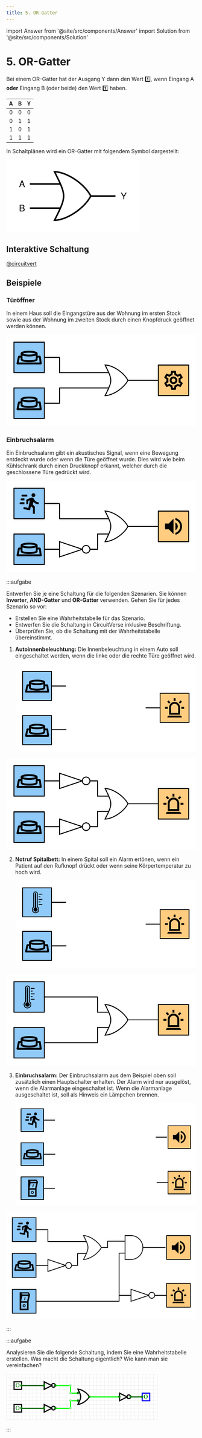 ```yaml
---
title: 5. OR-Gatter
---
```


import Answer from '@site/src/components/Answer'
import Solution from '@site/src/components/Solution'

# 5. OR-Gatter

Bei einem OR-Gatter hat der Ausgang Y dann den Wert 1️⃣, wenn Eingang A **oder** Eingang B (oder beide) den Wert 1️⃣ haben.

<div className="slim-table">

|   A   |   B   |   Y   |
| :---: | :---: | :---: |
|   0   |   0   |   0   |
|   0   |   1   |   1   |
|   1   |   0   |   1   |
|   1   |   1   |   1   |
</div>

In Schaltplänen wird ein OR-Gatter mit folgendem Symbol dargestellt:

![Symbol für ein OR-Gatter](images/05-or-gate.svg)

## Interaktive Schaltung

[@circuitvert](https://circuitverse.org/simulator/embed/rothe-or-gate)

## Beispiele

### Türöffner

In einem Haus soll die Eingangstüre aus der Wohnung im ersten Stock sowie aus der Wohnung im zweiten Stock durch einen Knopfdruck geöffnet werden können.

![](images/05-door-opener.svg)

### Einbruchsalarm

Ein Einbruchsalarm gibt ein akustisches Signal, wenn eine Bewegung entdeckt wurde oder wenn die Türe geöffnet wurde. Dies wird wie beim Kühlschrank durch einen Druckknopf erkannt, welcher durch die geschlossene Türe gedrückt wird.

![](images/05-intruder-alert.svg)

:::aufgabe

Entwerfen Sie je eine Schaltung für die folgenden Szenarien. Sie können **Inverter**, **AND-Gatter** und **OR-Gatter** verwenden. Gehen Sie für jedes Szenario so vor:

- Erstellen Sie eine Wahrheitstabelle für das Szenario.
- Entwerfen Sie die Schaltung in CircuitVerse inklusive Beschriftung.
- Überprüfen Sie, ob die Schaltung mit der Wahrheitstabelle übereinstimmt.

1. **Autoinnenbeleuchtung:** Die Innenbeleuchtung in einem Auto soll eingeschaltet werden, wenn die linke oder die rechte Türe geöffnet wird.

    ![](images/05-ex-car-light.svg)

<Answer type="text" webKey="bf765112-3293-4b61-89d5-e45affeb9c7c" />
<Solution webKey="918932d5-3574-4329-8d54-9097d12d62dd">

![](images/05-ex-car-light-solution.svg)

</Solution>


2. **Notruf Spitalbett:** In einem Spital soll ein Alarm ertönen, wenn ein Patient auf den Rufknopf drückt oder wenn seine Körpertemperatur zu hoch wird.

    ![](images/05-ex-hospital.svg)

<Answer type="text" webKey="cc161f1a-0996-40c9-98ab-1054cc065334" />
<Solution webKey="918932d5-3574-4329-8d54-9097d12d62dd">

![](images/05-ex-hospital-solution.svg)

</Solution>

3. **Einbruchsalarm:** Der Einbruchsalarm aus dem Beispiel oben soll zusätzlich einen Hauptschalter erhalten. Der Alarm wird nur ausgelöst, wenn die Alarmanlage eingeschaltet ist. Wenn die Alarmanlage ausgeschaltet ist, soll als Hinweis ein Lämpchen brennen.

    ![](images/05-ex-intruder-alert.svg)

<Answer type="text" webKey="a92cb40d-aaa2-4b75-b045-ea088d117ebc" />
<Solution webKey="918932d5-3574-4329-8d54-9097d12d62dd">

![](images/05-ex-intruder-alert-solution.svg)

</Solution>
:::


:::aufgabe

Analysieren Sie die folgende Schaltung, indem Sie eine Wahrheitstabelle erstellen. Was macht die Schaltung eigentlich? Wie kann man sie vereinfachen?

![](images/05-cv-not-or-not.png)

<Answer type="text" webKey="31754196-92ac-4e16-942e-5532c73b4aa8" />

:::
